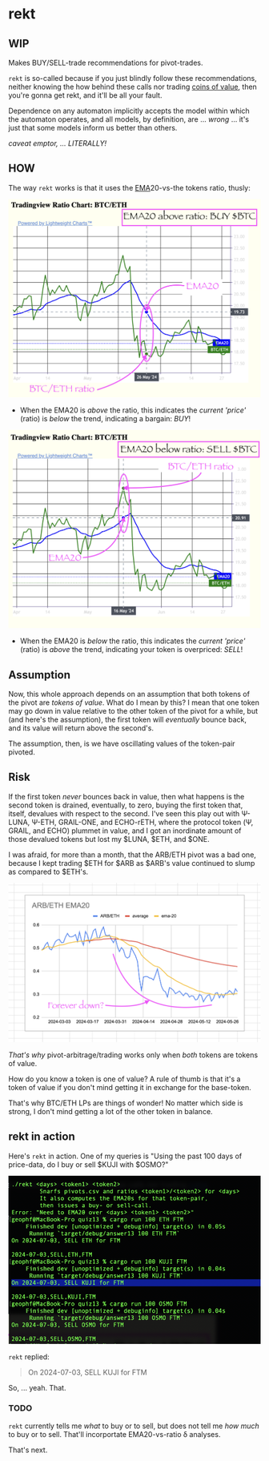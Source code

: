 # rekt

## WIP

Makes BUY/SELL-trade recommendations for pivot-trades.

`rekt` is so-called because if you just blindly follow these recommendations,
neither knowing the how behind these calls nor trading 
[coins of value](https://logicalgraphs.blogspot.com/2022/03/value-dialog.html), 
then you're gonna get rekt, and it'll be all your fault.

Dependence on any automaton implicitly accepts the model within which the
automaton operates, and all models, by definition, are ... _wrong_ ... it's
just that some models inform us better than others.

_caveat emptor, ... LITERALLY!_

## HOW

The way `rekt` works is that it uses the
[EMA](https://www.investopedia.com/terms/e/ema.asp)20-vs-the tokens ratio,
thusly:

![EMA20 above ratio](imgs/ema-high.png)

* When the EMA20 is _above_ the ratio, this indicates the _current 'price'_
(ratio) is _below_ the trend, indicating a bargain: *BUY*!

![EMA20 below ratio](imgs/ema-low.png)

* When the EMA20 is _below_ the ratio, this indicates the _current 'price'_
(ratio) is _above_ the trend, indicating your token is overpriced: *SELL*!

## Assumption

Now, this whole approach depends on an assumption that both tokens of the
pivot are _tokens of value_. What do I mean by this? I mean that one token
may go down in value relative to the other token of the pivot for a while,
but (and here's the assumption), the first token will _eventually_ bounce back,
and its value will return above the second's.

The assumption, then, is we have oscillating values of the token-pair pivoted.

## Risk

If the first token _never_ bounces back in value, then what happens is the
second token is drained, eventually, to zero, buying the first token that,
itself, devalues with respect to the second. I've seen this play out with
Ψ-LUNA, Ψ-ETH, GRAIL-ONE, and ECHO-rETH, where the protocol token (Ψ, GRAIL,
and ECHO) plummet in value, and I got an inordinate amount of those devalued
tokens but lost my $LUNA, $ETH, and $ONE.

I was afraid, for more than a month, that the ARB/ETH pivot was a bad one,
because I kept trading $ETH for $ARB as $ARB's value continued to slump as
compared to $ETH's.

![ARB's multi-month value-plummet](imgs/arb-eth-EMA20.png)

*That's why* pivot-arbitrage/trading works only when _both_ tokens are tokens
of value.

How do you know a token is one of value? A rule of thumb is that it's a token
of value if you don't mind getting it in exchange for the base-token.

That's why BTC/ETH LPs are things of wonder! No matter which side is strong,
I don't mind getting a lot of the other token in balance.

## rekt in action

Here's `rekt` in action. One of my queries is "Using the past 100 days of
price-data, do I buy or sell $KUJI with $OSMO?"

![rekt-ommendation](imgs/rekt-in-action.png)

`rekt` replied:

> On 2024-07-03, SELL KUJI for FTM

So, ... yeah. That.

### TODO

`rekt` currently tells me _what_ to buy or to sell, but does not tell me _how
much_ to buy or to sell. That'll incorportate EMA20-vs-ratio δ analyses.

That's next.
